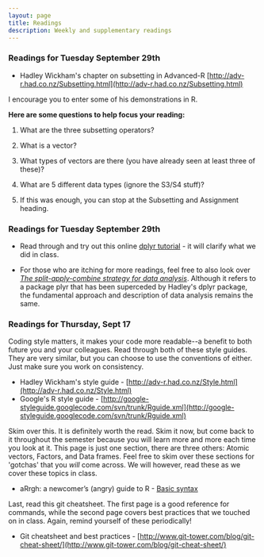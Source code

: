 ```yaml
---
layout: page
title: Readings
description: Weekly and supplementary readings
---
```



### Readings for Tuesday September 29th

* Hadley Wickham's chapter on subsetting in Advanced-R [http://adv-r.had.co.nz/Subsetting.html](http://adv-r.had.co.nz/Subsetting.html)

I encourage you to enter some of his demonstrations in R.   

**Here are some questions to help focus your reading:**  

1. What are the three subsetting operators?

2. What is a vector?

3. What types of vectors are there (you have already seen at least three of these)?

4. What are 5 different data types (ignore the S3/S4 stuff)?

5. If this was enough, you can stop at the Subsetting and Assignment heading. 


### Readings for Tuesday September 29th

* Read through and try out this online [dplyr tutorial](https://cran.rstudio.com/web/packages/dplyr/vignettes/introduction.html) - it will clarify what we did in class.  

* For those who are itching for more readings, feel free to also look over 
[*The split-apply-combine strategy for data analysis*](http://www.jstatsoft.org/v40/i01/paper). Although it refers to a package plyr that has been superceded by Hadley's 
dplyr package, the fundamental approach and description of data analysis remains 
the same.


### Readings for Thursday, Sept 17

Coding style matters, it makes your code more readable--a benefit to both future 
you and your colleagues. Read through both of these style guides. They are very 
similar, but you can choose to use the conventions of either. Just make sure you 
work on consistency.  

* Hadley Wickham's style guide - 
  [http://adv-r.had.co.nz/Style.html](http://adv-r.had.co.nz/Style.html)
* Google's R style guide - 
  [http://google-styleguide.googlecode.com/svn/trunk/Rguide.xml](http://google-styleguide.googlecode.com/svn/trunk/Rguide.xml)  

Skim over this. It is definitely worth the read. Skim it now, but come back to 
it throughout the semester because you will learn more and more each time you 
look at it. This page is just one section, there are three others: Atomic 
vectors, Factors, and Data frames. Feel free to skim over these sections for 
'gotchas' that you *will* come across. We will however, read these as we cover 
these topics in class.  

* aRrgh: a newcomer’s (angry) guide to R - 
  [Basic syntax](http://arrgh.tim-smith.us/syntax.html)  

Last, read this git cheatsheet. The first page is a good reference for commands, 
while the second page covers best practices that we touched on in class. Again, 
remind yourself of these periodically! 

* Git cheatsheet and best practices - 
  [http://www.git-tower.com/blog/git-cheat-sheet/](http://www.git-tower.com/blog/git-cheat-sheet/)
